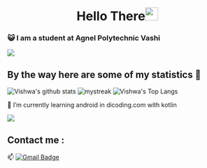 <h1 align="center">Hello There<img src="https://github.com/souvikguria98/souvikguria98/blob/master/Hi.gif" width="30"> </h1>

### :smiley_cat: I am a student at Agnel Polytechnic Vashi

<a href="https://www.youtube.com/watch?v=dQw4w9WgXcQ"><img src="https://user-images.githubusercontent.com/73097560/115834477-dbab4500-a447-11eb-908a-139a6edaec5c.gif"></a>

## By the way here are some of my statistics 🚀
![Vishwa's github stats](https://github-readme-stats.vercel.app/api?username=9vishwashah&show_icons=true&theme=tokyonight)
<img src="https://github-readme-streak-stats.herokuapp.com/?user=9vishwashah&theme=tokyonight" alt="mystreak"/>
![Vishwa's Top Langs](https://github-readme-stats.vercel.app/api/top-langs/?username=9vishwashah&theme=tokyonight&layout=compact)

🌱 I’m currently learning android in dicoding.com with kotlin

<a href="https://www.youtube.com/watch?v=dQw4w9WgXcQ"><img src="https://user-images.githubusercontent.com/73097560/115834477-dbab4500-a447-11eb-908a-139a6edaec5c.gif"></a>

## Contact me : 
📫 [![Gmail Badge](https://img.shields.io/badge/-9vishwashah@gmail.com-blue?style=flat-roundedrectangle&logo=Gmail&logoColor=white&link=mailto:asthiseta@gmail.com)](asthiseta@gmail.com)
<!-- [![Instagram Badge](https://img.shields.io/badge/-asthi_21_-E4405F?style=flat-roundedrectangle&logo=instagram&logoColor=white&link=https://www.instagram.com/asthi_21_/)](https://www.instagram.com/asthi_21_/) -->

